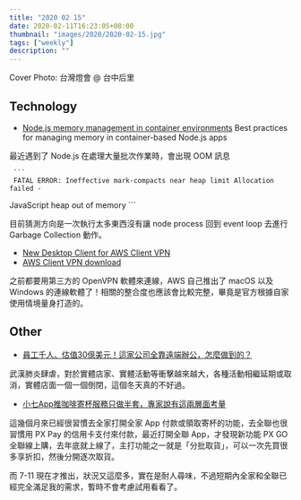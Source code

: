```yaml
---
title: "2020 02 15"
date: 2020-02-11T16:23:05+08:00
thumbnail: "images/2020/2020-02-15.jpg"
tags: ["weekly"]
description: ""
---
```


Cover Photo: 台灣燈會 @ 台中后里

## Technology

* [Node.js memory management in container environments](https://developer.ibm.com/articles/nodejs-memory-management-in-container-environments/) Best practices for managing memory in container-based Node.js apps
 
 最近遇到了 Node.js 在處理大量批次作業時，會出現 OOM 訊息

     ```
     FATAL ERROR: Ineffective mark-compacts near heap limit Allocation failed -
 JavaScript heap out of memory 
     ```

 目前猜測方向是一次執行太多東西沒有讓 node process 回到 event loop 去進行 Garbage Collection 動作。

* [New Desktop Client for AWS Client VPN](https://aws.amazon.com/tw/blogs/aws/new-aws-vpn-client/)
 * [AWS Client VPN download](https://aws.amazon.com/tw/vpn/client-vpn-download/)

 之前都要用第三方的 OpenVPN 軟體來連線，AWS 自己推出了 macOS 以及 Windows 的連線軟體了！相關的整合度也應該會比較完整，畢竟是官方根據自家使用情境量身打造的。

## Other

* [員工千人、估值30億美元！這家公司全靠遠端辦公，怎麼做到的？](https://www.bnext.com.tw/article/56522/automattic)

 武漢肺炎肆虐，對於實體店家、實體活動等衝擊越來越大，各種活動相繼延期或取消，實體店面一個一個倒閉，這個冬天真的不好過。

* [小七App推咖啡寄杯服務只做半套，專家說有這兩層面考量](https://www.bnext.com.tw/article/56572/7-11-seven-eleven-open-point-coffee-pick-up)

 這幾個月來已經很習慣去全家打開全家 App 付款或領取寄杯的功能，去全聯也很習慣用 PX Pay 的信用卡支付來付款，最近打開全聯 App，才發現新功能 PX GO 全聯線上購，去年底就上線了，主打功能之一就是「分批取貨」，可以一次先買很多享折扣，然後分開逐次取貨。
 
 而 7-11 現在才推出，狀況又這麼多，實在是耐人尋味，不過短期內全家和全聯已經完全滿足我的需求，暫時不會考慮試用看看了。
